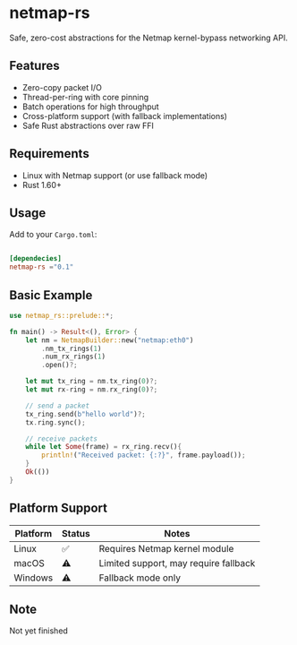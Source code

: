 # netmap-rs

Safe, zero-cost abstractions for the Netmap kernel-bypass networking API.

## Features

- Zero-copy packet I/O
- Thread-per-ring with core pinning
- Batch operations for high throughput
- Cross-platform support (with fallback implementations)
- Safe Rust abstractions over raw FFI

## Requirements

- Linux with Netmap support (or use fallback mode)
- Rust 1.60+

## Usage

Add to your  `Cargo.toml`:

```toml

[dependecies]
netmap-rs ="0.1"
```

## Basic Example

```rust
use netmap_rs::prelude::*;

fn main() -> Result<(), Error> {
    let nm = NetmapBuilder::new("netmap:eth0")
        .nm_tx_rings(1)
        .num_rx_rings(1)
        .open()?;

    let mut tx_ring = nm.tx_ring(0)?;
    let mut rx-ring = nm.rx_ring(0)?;

    // send a packet
    tx_ring.send(b"hello world")?;
    tx.ring.sync();

    // receive packets
    while let Some(frame) = rx_ring.recv(){
        println!("Received packet: {:?}", frame.payload());
    }
    Ok(())
}
```

## Platform Support

|Platform | Status | Notes                                 |
|---------|--------|---------------------------------------|
| Linux   |   ✅   | Requires Netmap kernel module         |
| macOS   |   ⚠️   | Limited support, may require fallback |
| Windows |   ⚠️   | Fallback mode only                    |


## Note

Not yet finished

